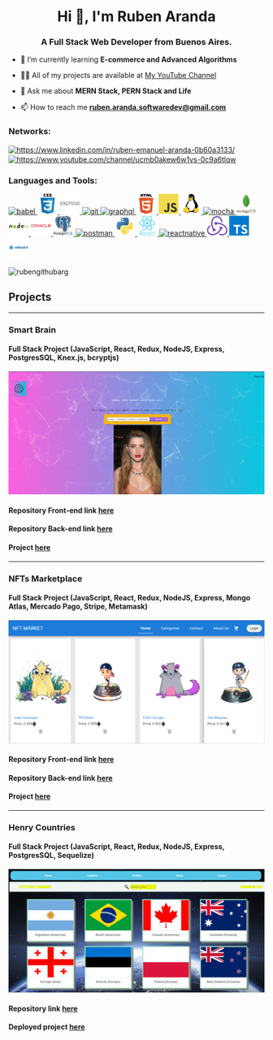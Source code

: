 <h1 align="center">Hi 👋, I'm Ruben Aranda</h1>
<h3 align="center">A Full Stack Web Developer from Buenos Aires.</h3>

- 🌱 I’m currently learning **E-commerce and Advanced Algorithms**

- 👨‍💻 All of my projects are available at [My YouTube Channel](https://www.youtube.com/channel/UCmB0aKEW6W1vs-0C9A6TLQw)

- 💬 Ask me about **MERN Stack, PERN Stack and Life**

- 📫 How to reach me **ruben.aranda.softwaredev@gmail.com**

<h3 align="left">Networks:</h3>
<p align="left">
<a href="https://www.linkedin.com/in/ruben-emanuel-aranda-0b60a3133/" target="blank"><img align="center" src="https://raw.githubusercontent.com/rahuldkjain/github-profile-readme-generator/master/src/images/icons/Social/linked-in-alt.svg" alt="https://www.linkedin.com/in/ruben-emanuel-aranda-0b60a3133/" height="30" width="40" /></a>
<a href="https://www.youtube.com/channel/UCmB0aKEW6W1vs-0C9A6TLQw" target="blank"><img align="center" src="https://raw.githubusercontent.com/rahuldkjain/github-profile-readme-generator/master/src/images/icons/Social/youtube.svg" alt="https://www.youtube.com/channel/ucmb0akew6w1vs-0c9a6tlqw" height="30" width="40" /></a>
</p>

<h3 align="left">Languages and Tools:</h3>
<p align="left"> <a href="https://babeljs.io/" target="_blank" rel="noreferrer"> <img src="https://www.vectorlogo.zone/logos/babeljs/babeljs-icon.svg" alt="babel" width="40" height="40"/> </a> <a href="https://www.w3schools.com/css/" target="_blank" rel="noreferrer"> <img src="https://raw.githubusercontent.com/devicons/devicon/master/icons/css3/css3-original-wordmark.svg" alt="css3" width="40" height="40"/> </a> <a href="https://expressjs.com" target="_blank" rel="noreferrer"> <img src="https://raw.githubusercontent.com/devicons/devicon/master/icons/express/express-original-wordmark.svg" alt="express" width="40" height="40"/> </a> <a href="https://git-scm.com/" target="_blank" rel="noreferrer"> <img src="https://www.vectorlogo.zone/logos/git-scm/git-scm-icon.svg" alt="git" width="40" height="40"/> </a> <a href="https://graphql.org" target="_blank" rel="noreferrer"> <img src="https://www.vectorlogo.zone/logos/graphql/graphql-icon.svg" alt="graphql" width="40" height="40"/> </a> <a href="https://www.w3.org/html/" target="_blank" rel="noreferrer"> <img src="https://raw.githubusercontent.com/devicons/devicon/master/icons/html5/html5-original-wordmark.svg" alt="html5" width="40" height="40"/> </a> <a href="https://developer.mozilla.org/en-US/docs/Web/JavaScript" target="_blank" rel="noreferrer"> <img src="https://raw.githubusercontent.com/devicons/devicon/master/icons/javascript/javascript-original.svg" alt="javascript" width="40" height="40"/> </a> <a href="https://www.linux.org/" target="_blank" rel="noreferrer"> <img src="https://raw.githubusercontent.com/devicons/devicon/master/icons/linux/linux-original.svg" alt="linux" width="40" height="40"/> </a> <a href="https://mochajs.org" target="_blank" rel="noreferrer"> <img src="https://www.vectorlogo.zone/logos/mochajs/mochajs-icon.svg" alt="mocha" width="40" height="40"/> </a> <a href="https://www.mongodb.com/" target="_blank" rel="noreferrer"> <img src="https://raw.githubusercontent.com/devicons/devicon/master/icons/mongodb/mongodb-original-wordmark.svg" alt="mongodb" width="40" height="40"/> </a> <a href="https://nodejs.org" target="_blank" rel="noreferrer"> <img src="https://raw.githubusercontent.com/devicons/devicon/master/icons/nodejs/nodejs-original-wordmark.svg" alt="nodejs" width="40" height="40"/> </a> <a href="https://www.oracle.com/" target="_blank" rel="noreferrer"> <img src="https://raw.githubusercontent.com/devicons/devicon/master/icons/oracle/oracle-original.svg" alt="oracle" width="40" height="40"/> </a> <a href="https://www.postgresql.org" target="_blank" rel="noreferrer"> <img src="https://raw.githubusercontent.com/devicons/devicon/master/icons/postgresql/postgresql-original-wordmark.svg" alt="postgresql" width="40" height="40"/> </a> <a href="https://postman.com" target="_blank" rel="noreferrer"> <img src="https://www.vectorlogo.zone/logos/getpostman/getpostman-icon.svg" alt="postman" width="40" height="40"/> </a> <a href="https://www.python.org" target="_blank" rel="noreferrer"> <img src="https://raw.githubusercontent.com/devicons/devicon/master/icons/python/python-original.svg" alt="python" width="40" height="40"/> </a> <a href="https://reactjs.org/" target="_blank" rel="noreferrer"> <img src="https://raw.githubusercontent.com/devicons/devicon/master/icons/react/react-original-wordmark.svg" alt="react" width="40" height="40"/> </a> <a href="https://reactnative.dev/" target="_blank" rel="noreferrer"> <img src="https://reactnative.dev/img/header_logo.svg" alt="reactnative" width="40" height="40"/> </a> <a href="https://redux.js.org" target="_blank" rel="noreferrer"> <img src="https://raw.githubusercontent.com/devicons/devicon/master/icons/redux/redux-original.svg" alt="redux" width="40" height="40"/> </a> <a href="https://www.typescriptlang.org/" target="_blank" rel="noreferrer"> <img src="https://raw.githubusercontent.com/devicons/devicon/master/icons/typescript/typescript-original.svg" alt="typescript" width="40" height="40"/> </a> <a href="https://webpack.js.org" target="_blank" rel="noreferrer"> <img src="https://raw.githubusercontent.com/devicons/devicon/d00d0969292a6569d45b06d3f350f463a0107b0d/icons/webpack/webpack-original-wordmark.svg" alt="webpack" width="40" height="40"/> </a> </p>

<p><img align="center" src="https://github-readme-stats.vercel.app/api/top-langs?username=rubengithubarg&show_icons=true&locale=en&layout=compact" alt="rubengithubarg" /></p>



## Projects 

---

### Smart Brain 
#### Full Stack Project (JavaScript, React, Redux, NodeJS, Express, PostgresSQL, Knex.js, bcryptjs)  

[<img src="https://github.com/rubengithubarg/rubengithubarg/blob/main/img/Smart-Brain.png"/>](https://github.com/rubengithubarg/rubengithubarg/blob/main/img/Smart-Brain.png) 

#### Repository Front-end link [here](https://github.com/rubengithubarg/Smart-Brain)
#### Repository Back-end link [here](https://github.com/rubengithubarg/Smart-Brain-api)
#### Project [here](https://smart-brain-ruben-aranda.herokuapp.com/)

---

### NFTs Marketplace 
#### Full Stack Project (JavaScript, React, Redux, NodeJS, Express, Mongo Atlas, Mercado Pago, Stripe, Metamask)  

[<img src="https://github.com/rubengithubarg/rubengithubarg/blob/main/img/Henry.png"/>](https://github.com/rubengithubarg/rubengithubarg/blob/main/img/Henry.png) 

#### Repository Front-end link [here](https://github.com/hbonavota/MarketNFT-Frontend)
#### Repository Back-end link [here](https://github.com/hbonavota/MarketNFT-Backend)
#### Project [here](https://www.youtube.com/watch?v=HyPCEdkbHHY)


---

### Henry Countries
#### Full Stack Project (JavaScript, React, Redux, NodeJS, Express, PostgresSQL, Sequelize) 

[<img src="https://github.com/rubengithubarg/rubengithubarg/blob/main/img/henrycountries.png"/>](https://github.com/rubengithubarg/rubengithubarg/blob/main/img/henrycountries.png) 

#### Repository link [here](https://github.com/rubengithubarg/PI-Countries-HENRY)
#### Deployed project [here](https://www.youtube.com/watch?v=jImgB3WsatQ)
